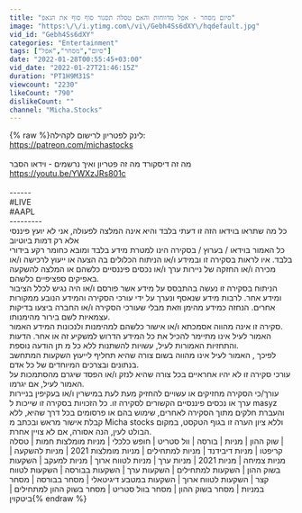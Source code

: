 ```yaml
---
title: "סיום מסחר - אפל מדווחות והאם טסלה תסגור סוף סוף את הגאפ"
image: "https:\/\/i.ytimg.com\/vi\/Gebh4Ss6dXY\/hqdefault.jpg"
vid_id: "Gebh4Ss6dXY"
categories: "Entertainment"
tags: ["סיום","מסחר","אפל"]
date: "2022-01-28T00:55:45+03:00"
vid_date: "2022-01-27T21:46:15Z"
duration: "PT1H9M31S"
viewcount: "2230"
likeCount: "790"
dislikeCount: ""
channel: "Micha.Stocks"
---
```

{% raw %}לינק לפטריון לרישום לקהילה: <br /><a rel="nofollow" target="blank" href="https://patreon.com/michastocks">https://patreon.com/michastocks</a><br /><br />מה זה דיסקורד מה זה פטריון ואיך נרשמים - וידאו הסבר <br /><a rel="nofollow" target="blank" href="https://youtu.be/YWXzJRs801c">https://youtu.be/YWXzJRs801c</a><br /><br />------<br />#LIVE<br />#AAPL<br />---------<br />כל מה שתראו בוידאו הזה זו דעתי בלבד והיא אינה המלצה לפעולה, אני לא יועץ פיננסי אלא רק דמות ביוטיוב <br />כל האמור בוידאו / בערוץ / בסקירה הינו למטרת מידע בלבד ומובא כחומר רקע בידורי בלבד. איו לראות בסקירה זו ובמידע ו/או הניתוח הכלולים בה הצעה או ייעוץ לרכישה ו/או מכירה ו/או החזקה של ניירות ערך ו/או נכסים פיננסיים כלשהם או המלצה להשקעה באפיקים ספציפיים כלשהם. <br />הניתוח בסקירה זו נעשה בהתבסס על מידע אשר פורסם ו/או היה נגיש לכלל הציבור ומידע אחר. לרבות מידע שנאסף ונערך על ידי עורכי הסקירה והמידע הנובע ממקורות אחרים. הנחזה כמידע מהימן וזאת מבלי שעורכי הסקירה ו/או החברה ביצעו בדיקות עצמאיות לשם בירור מהימנותו. <br />סקירה זו אינה מהווה אסמכתא ו/או אישור כלשהם למהימנות ולנכונות המידע האמור. <br />האמור לעיל אינו מתיימר להכיל את כל המידע הדרוש למשקיע זה או אחר. הדעות והתחזיות האמורות לעיל, עשויות להשתנות ללא כל מ תן הודעה נוספת. <br />לפיכך , האמור לעיל אינו מהווה בשום צורה שהיא תחליף לייעוץ השקעות המתחשב בנתונים ובצרכים המיוחדים של כל אדם. <br />עורכי סקירה זו לא יהיו אחראיים בכל צורה שהיא לנזק ו/או הפסד שיגרם מהסתמכות על האמור לעיל, אם יגרמו. <br />עורך/כי הסקירה מחזיקים או עשויים להחזיק מעת לעת במישרין ו/או בעקיפין בניירות ערך או נכסים פיננסיים הקשורים לסקירה זו. כל הזכויות בסקירה זו שייכות ל masyz והעברת חלקים מתוך הסקירה לאחרים, שימוש בהם או פרסומים בכל דרך שהיא, ללא קבלת אישור מראש ובכתב מ Micha stocks וללא ציון הערה זו בגוף הטקסט, במקום הבולט לעין, הנה אסורה, אם לא צויין אחרת. <br />שוק ההון | מניות | בורסה | וול סטריט | חופש כלכלי | מניות מומלצות חמות | טסלה | <br />קריפטו | מניות דיבידנד | מניות למתחילים | מניות מומלצות 2021 | מניות להשקעה | מניות צמיחה | מניות 2021 | מניות ערך | מניות לטווח ארוך | מניות למעקב | השקעות בשוק ההון | השקעות למתחילים | השקעות ערך | השקעות בבורסה | השקעות לטווח קצר | השקעות לטווח ארוך | השקעות במטבע דיגיטאלי | מסחר בבורסה | מסחר במניות | מסחר בשוק ההון | מסחר בוול סטריט | מסחר בשוק ההון למתחילים | ביטקוין{% endraw %}

